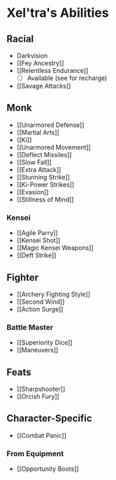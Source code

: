 # Xel'tra's Abilities

## Racial
* Darkvision
* [[Fey Ancestry]]
* [[Relentless Endurance]]
  * [ ] Available (see for recharge)
* [[Savage Attacks]]

## Monk
* [[Unarmored Defense]]
* [[Martial Arts]]
* [[Ki]]
* [[Unarmored Movement]]
* [[Deflect Missiles]]
* [[Slow Fall]]
* [[Extra Attack]]
* [[Stunning Strike]]
* [[Ki-Power Strikes]]
* [[Evasion]]
* [[Stillness of Mind]]

### Kensei

* [[Agile Parry]]
* [[Kensei Shot]]
* [[Magic Kensei Weapons]]
* [[Deft Strike]]

## Fighter

* [[Archery Fighting Style]]
* [[Second Wind]]
* [[Action Surge]]

### Battle Master

* [[Superiority Dice]]
* [[Maneuvers]]

## Feats

* [[Sharpshooter]]
* [[Orcish Fury]]

## Character-Specific

* [[Combat Panic]]

### From Equipment

* [[Opportunity Boots]]